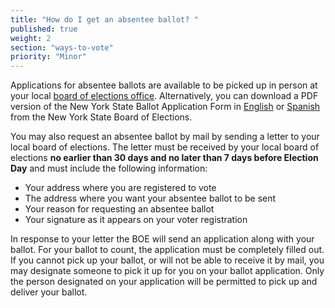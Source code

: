 ```yaml
---
title: "How do I get an absentee ballot? "
published: true
weight: 2
section: "ways-to-vote"
priority: "Minor"
---
```

 
Applications for absentee ballots are available to be picked up in person at your local [board of elections office](http://www.elections.ny.gov/CountyBoards.html). Alternatively, you can download a PDF version of the New York State Ballot Application Form in [English](http://www.elections.ny.gov/NYSBOE/download/voting/Absentee06152010.pdf) or [Spanish](http://www.elections.ny.gov/NYSBOE/download/voting/Absentee2012-Spanish.pdf) from the New York State Board of Elections.  

You may also request an absentee ballot by mail by sending a letter to your local board of elections. The letter must be received by your local board of elections **no earlier than 30 days and no later than 7 days before Election Day** and must include the following information:  
- Your address where you are registered to vote  
- The address where you want your absentee ballot to be sent  
- Your reason for requesting an absentee ballot  
- Your signature as it appears on your voter registration  

In response to your letter the BOE will send an application along with your ballot.  For your ballot to count, the application must be completely filled out. If you cannot pick up your ballot, or will not be able to receive it by mail, you may designate someone to pick it up for you on your ballot application. Only the person designated on your application will be permitted to pick up and deliver your ballot.  
